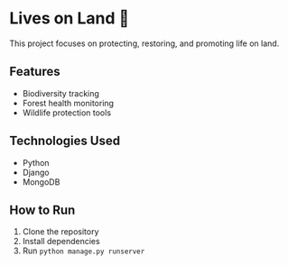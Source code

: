 # Lives on Land 🌱

This project focuses on protecting, restoring, and promoting life on land.

## Features
- Biodiversity tracking
- Forest health monitoring
- Wildlife protection tools

## Technologies Used
- Python
- Django
- MongoDB

## How to Run
1. Clone the repository
2. Install dependencies
3. Run `python manage.py runserver`
